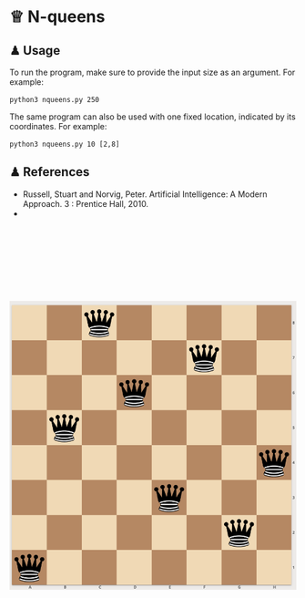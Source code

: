 # ♕ N-queens




## ♟ Usage

To run the program, make sure to provide the input size as an argument. For example:

```
python3 nqueens.py 250
```

The same program can also be used with one fixed location, indicated by its coordinates. For example:

```
python3 nqueens.py 10 [2,8]
```

## ♟ References  

- Russell, Stuart and Norvig, Peter. Artificial Intelligence: A Modern Approach. 3 : Prentice Hall, 2010.
- 
  
&nbsp;&nbsp;&nbsp;&nbsp;&nbsp;&nbsp;
&nbsp;&nbsp;&nbsp;&nbsp;&nbsp;&nbsp;
&nbsp;&nbsp;

<p align="center" width="85%">
<img src="8queens.png"
     alt="8-queens solution"
     style="float: left; padding-top:100px" />  
</p>  
